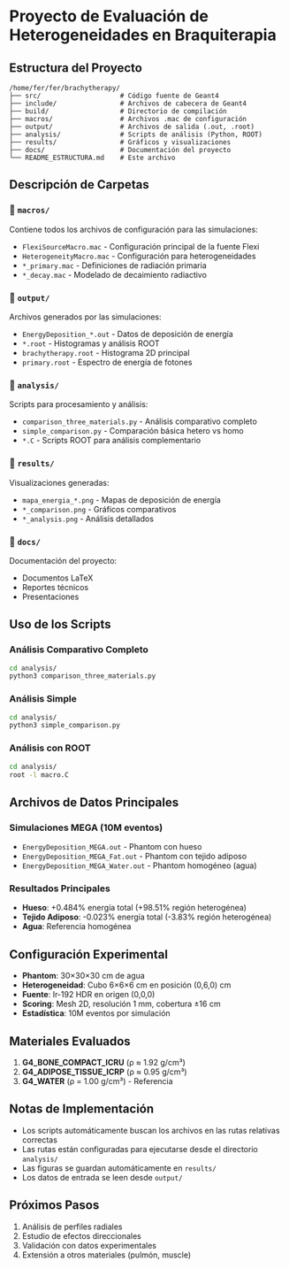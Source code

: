 # Proyecto de Evaluación de Heterogeneidades en Braquiterapia

## Estructura del Proyecto

```
/home/fer/fer/brachytherapy/
├── src/                    # Código fuente de Geant4
├── include/                # Archivos de cabecera de Geant4
├── build/                  # Directorio de compilación
├── macros/                 # Archivos .mac de configuración
├── output/                 # Archivos de salida (.out, .root)
├── analysis/               # Scripts de análisis (Python, ROOT)
├── results/                # Gráficos y visualizaciones
├── docs/                   # Documentación del proyecto
└── README_ESTRUCTURA.md    # Este archivo
```

## Descripción de Carpetas

### 📁 `macros/`
Contiene todos los archivos de configuración para las simulaciones:
- `FlexiSourceMacro.mac` - Configuración principal de la fuente Flexi
- `HeterogeneityMacro.mac` - Configuración para heterogeneidades
- `*_primary.mac` - Definiciones de radiación primaria
- `*_decay.mac` - Modelado de decaimiento radiactivo

### 📁 `output/`
Archivos generados por las simulaciones:
- `EnergyDeposition_*.out` - Datos de deposición de energía
- `*.root` - Histogramas y análisis ROOT
- `brachytherapy.root` - Histograma 2D principal
- `primary.root` - Espectro de energía de fotones

### 📁 `analysis/`
Scripts para procesamiento y análisis:
- `comparison_three_materials.py` - Análisis comparativo completo
- `simple_comparison.py` - Comparación básica hetero vs homo
- `*.C` - Scripts ROOT para análisis complementario

### 📁 `results/`
Visualizaciones generadas:
- `mapa_energia_*.png` - Mapas de deposición de energía
- `*_comparison.png` - Gráficos comparativos
- `*_analysis.png` - Análisis detallados

### 📁 `docs/`
Documentación del proyecto:
- Documentos LaTeX
- Reportes técnicos
- Presentaciones

## Uso de los Scripts

### Análisis Comparativo Completo
```bash
cd analysis/
python3 comparison_three_materials.py
```

### Análisis Simple
```bash
cd analysis/
python3 simple_comparison.py
```

### Análisis con ROOT
```bash
cd analysis/
root -l macro.C
```

## Archivos de Datos Principales

### Simulaciones MEGA (10M eventos)
- `EnergyDeposition_MEGA.out` - Phantom con hueso
- `EnergyDeposition_MEGA_Fat.out` - Phantom con tejido adiposo
- `EnergyDeposition_MEGA_Water.out` - Phantom homogéneo (agua)

### Resultados Principales
- **Hueso**: +0.484% energía total (+98.51% región heterogénea)
- **Tejido Adiposo**: -0.023% energía total (-3.83% región heterogénea)
- **Agua**: Referencia homogénea

## Configuración Experimental

- **Phantom**: 30×30×30 cm de agua
- **Heterogeneidad**: Cubo 6×6×6 cm en posición (0,6,0) cm
- **Fuente**: Ir-192 HDR en origen (0,0,0)
- **Scoring**: Mesh 2D, resolución 1 mm, cobertura ±16 cm
- **Estadística**: 10M eventos por simulación

## Materiales Evaluados

1. **G4_BONE_COMPACT_ICRU** (ρ ≈ 1.92 g/cm³)
2. **G4_ADIPOSE_TISSUE_ICRP** (ρ ≈ 0.95 g/cm³)
3. **G4_WATER** (ρ = 1.00 g/cm³) - Referencia

## Notas de Implementación

- Los scripts automáticamente buscan los archivos en las rutas relativas correctas
- Las rutas están configuradas para ejecutarse desde el directorio `analysis/`
- Las figuras se guardan automáticamente en `results/`
- Los datos de entrada se leen desde `output/`

## Próximos Pasos

1. Análisis de perfiles radiales
2. Estudio de efectos direccionales
3. Validación con datos experimentales
4. Extensión a otros materiales (pulmón, muscle)
